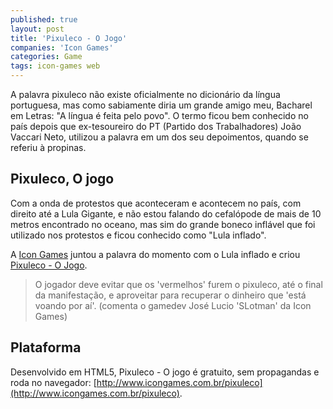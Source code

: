 ```yaml
---
published: true
layout: post
title: 'Pixuleco - O Jogo'
companies: 'Icon Games'
categories: Game
tags: icon-games web
---
```

A palavra pixuleco não existe oficialmente no dicionário da língua portuguesa, mas como sabiamente diria um grande amigo meu, Bacharel em Letras: "A língua é feita pelo povo". O termo ficou bem conhecido no país depois que ex-tesoureiro do PT (Partido dos Trabalhadores) João Vaccari Neto, utilizou a  palavra em um dos seu depoimentos, quando se referiu à propinas.

## Pixuleco, O jogo
Com a onda de protestos que aconteceram e acontecem no país, com direito até a Lula Gigante, e não estou falando do cefalópode de mais de 10 metros encontrado no oceano, mas sim do grande boneco inflável que foi utilizado nos protestos e ficou conhecido como "Lula inflado".

A [Icon Games](http://www.icongames.com.br) juntou a palavra do momento com o Lula inflado e criou [Pixuleco - O Jogo](http://www.icongames.com.br/pixuleco).

> O jogador deve evitar que os 'vermelhos' furem o pixuleco, até o final da manifestação, e aproveitar para recuperar o dinheiro que 'está voando por aí'. (comenta o gamedev José Lucio 'SLotman' da Icon Games)

## Plataforma
Desenvolvido em HTML5, Pixuleco - O jogo  é gratuito, sem propagandas e roda no navegador: [http://www.icongames.com.br/pixuleco](http://www.icongames.com.br/pixuleco).
